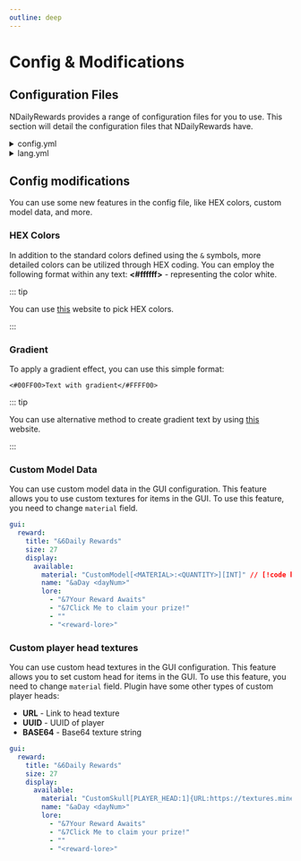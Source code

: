 ```yaml
---
outline: deep
---
```


# Config & Modifications
## Configuration Files
NDailyRewards provides a range of configuration files for you to use. This section will detail the configuration files that NDailyRewards have.

<details>
<summary>config.yml</summary>

```yaml
# ███╗░░██╗██████╗░░█████╗░██╗██╗░░░░░██╗░░░██╗██████╗░███████╗░██╗░░░░░░░██╗░█████╗░██████╗░██████╗░░██████╗
# ████╗░██║██╔══██╗██╔══██╗██║██║░░░░░╚██╗░██╔╝██╔══██╗██╔════╝░██║░░██╗░░██║██╔══██╗██╔══██╗██╔══██╗██╔════╝
# ██╔██╗██║██║░░██║███████║██║██║░░░░░░╚████╔╝░██████╔╝█████╗░░░╚██╗████╗██╔╝███████║██████╔╝██║░░██║╚█████╗░
# ██║╚████║██║░░██║██╔══██║██║██║░░░░░░░╚██╔╝░░██╔══██╗██╔══╝░░░░████╔═████║░██╔══██║██╔══██╗██║░░██║░╚═══██╗
# ██║░╚███║██████╔╝██║░░██║██║███████╗░░░██║░░░██║░░██║███████╗░░╚██╔╝░╚██╔╝░██║░░██║██║░░██║██████╔╝██████╔╝
# ╚═╝░░╚══╝╚═════╝░╚═╝░░╚═╝╚═╝╚══════╝░░░╚═╝░░░╚═╝░░╚═╝╚══════╝░░░╚═╝░░░╚═╝░░╚═╝░░╚═╝╚═╝░░╚═╝╚═════╝░╚═════╝░

# Discord server: https://discord.gg/p7cxhw7E2M
# Modrinth: https://modrinth.com/plugin/ndailyrewards

# General settings
check-updates: true

# Database configuration
database:
  # Select here the database you want to use
  # The following databases are supported:
  #  - sqlite - (default) stores all data in a local file
  #  - mariadb - allows using a remote database
  type: sqlite

  # SQLite configuration
  sqlite:
    file: "ndailyrewards.db"
  # MariaDB configuration
  mariadb:
    jdbc: "jdbc:mariadb://localhost:3306/ndailyrewards"
    username: "root"
    password: "password"

  # Advanced configuration for Database (do not touch unless you know what you are doing)
  # Comment out any data source property to disable setting it.
  cachePrepStmts: true
  prepStmtCacheSize: 250
  prepStmtCacheSqlLimit: 2048
  useServerPrepStmts: true
  useLocalSessionState: true
  rewriteBatchedStatements: true
  cacheResultSetMetadata: true
  cacheServerConfiguration: true
  elideSetAutoCommits: true
  maintainTimeStats: false

# Player events
events:
  # Whether a reward should automatically claim when a player joins (if available)
  auto-claim-reward: false
  # When player joins the server, should plugin open the reward GUI?
  open-gui-when-available: false
  # When player joins the server, should plugin notify player about available rewards?
  notify-when-available: true

# Rewards configuration
rewards:
  # When a player reaches the day limit, should it reset to the first day?
  reset-when-all-claimed: true
  # Specify how many days the player has to wait to claim the reward again (in hours)
  cooldown: 24
  # Should next day unlock after midnight?
  unlock-after-midnight: false
  # Available actions:
  # [console] - entered statement will be executed from console
  # [player] - statement performed as player command execution
  # [message] - messages the player with specified text
  # [actionbar] - shows the text in actionbar for the player
  # [title] - sends primary title with entered text
  # [subtitle] - sends secondary title with entered text
  # [sound] - plays specified sound for the player (sound:volume:pitch)
  # You can also use PlaceholderAPI placeholders (requires PlaceholderAPI plugin)
  # Note: First slot in inventory is 0, not 1
  days:
    '1':
      position: 10
      lore:
        - "&7&lRewards:"
        - "&6- &e1x &6Diamond"
      actions:
        - "[console] give <player> diamond 1"
        - "[message] &6You have claimed your reward!"
        - "[sound] ENTITY_EXPERIENCE_ORB_PICKUP:1:1"
    '2':
      position: 11
      lore:
        - "&7&lRewards:"
        - "&6- &e2x &6Diamond"
      actions:
        - "[console] give <player> diamond 2"
        - "[message] &6You have claimed your reward!"
        - "[sound] ENTITY_EXPERIENCE_ORB_PICKUP:1:1"
    '3':
      position: 12
      lore:
        - "&7&lRewards:"
        - "&6- &e3x &6Diamond"
      actions:
        - "[console] give <player> diamond 3"
        - "[message] &6You have claimed your reward!"
        - "[sound] ENTITY_EXPERIENCE_ORB_PICKUP:1:1"
    '4':
      position: 13
      lore:
        - "&7&lRewards:"
        - "&6- &e4x &6Diamond"
      actions:
        - "[console] give <player> diamond 4"
        - "[message] &6You have claimed your reward!"
        - "[sound] ENTITY_EXPERIENCE_ORB_PICKUP:1:1"
    '5':
      position: 14
      lore:
        - "&7&lRewards:"
        - "&6- &e5x &6Diamond"
      actions:
        - "[console] give <player> diamond 5"
        - "[message] &6You have claimed your reward!"
        - "[sound] ENTITY_EXPERIENCE_ORB_PICKUP:1:1"
    '6':
      position: 15
      lore:
        - "&7&lRewards:"
        - "&6- &e6x &6Diamond"
      actions:
        - "[console] give <player> diamond 6"
        - "[message] &6You have claimed your reward!"
        - "[sound] ENTITY_EXPERIENCE_ORB_PICKUP:1:1"
    '7':
      position: 16
      lore:
        - "&7&lRewards:"
        - "&6- &e7x &6Diamond"
      actions:
        - "[console] give <player> diamond 7"
        - "[message] &6You have claimed your reward!"
        - "[sound] ENTITY_EXPERIENCE_ORB_PICKUP:1:1"

gui:
  reward:
    title: "&6Daily Rewards"
    size: 27
    display:
      available:
        material: "EMERALD_BLOCK:1"
        name: "&aDay <dayNum>"
        lore:
          - "&7Your Reward Awaits"
          - "&7Click Me to claim your prize!"
          - ""
          - "<reward-lore>"
      claimed:
        material: "COAL_BLOCK:1"
        name: "&aDay <dayNum>"
        lore:
          - "&7You have claimed this reward"
          - ""
          - "<reward-lore>"
      next:
        material: "COAL_BLOCK:1"
        name: "&aDay <dayNum>"
        lore:
          - "&7Your Reward Will Be Here Soon"
          - "&7Wait <time-left>"
          - ""
          - "<reward-lore>"
      unavailable:
        material: "BARRIER:1"
        name: "&aDay <dayNum>"
        lore:
          - "&7You have not reached this day yet"
          - ""
          - "<reward-lore>"

    other:
      filler:
        enable: true
        material: "GRAY_STAINED_GLASS_PANE:1"
        name: "&7"
        lore: []

sound:
  open:
    enabled: true
    type: "BLOCK_BARREL_OPEN:1:1"
```

</details>

<details>
<summary>lang.yml</summary>

```yaml
#  -------------------------------------
# |    NDailyRewards Messages Config    |
#  -------------------------------------
# You can change all messages in this file, but don't change the keys
# NDailyRewards supports HEX colors, and you can combine it with default Minecraft colors codes

prefix: "&6[&eNDailyRewards&6] &7"
no-permission: "&cYou don't have permission to do that!"
not-player: "&cYou must be a player to do that!"
player-not-found: "&cPlayer not found!"
invalid-syntax: "&cInvalid syntax! Use &f/reward help &cto see available commands"

commands:
  help:
    - "&6List of available commands:"
    - "&f/reward &7- Opens rewards menu"
    - "&f/reward claim &7- Claim latest reward without opening the menu"
    - "&f/reward help &7- Show this message"
    - "&f/reward reload &7- Reloads plugin"
    - "&f/reward setday <player> <day> &7- Set player's day"
    - "&f/reward version &7- Show plugin version"
  reload: "&aPlugin reloaded!"
  setday: "&aSet &e<player> &acurrent day to &e<day>"

events:
  notify-when-available: "&6You have available rewards! Use &f/reward &6to open the menu"

claim:
  already-claimed: "&cYou have already claimed this reward"
  available-soon: "&cThis reward will be available soon"
  not-available: "&cYou can't claim this reward yet"
```

</details>

## Config modifications
You can use some new features in the config file, like HEX colors, custom model data, and more.

### HEX Colors
In addition to the standard colors defined using the `&` symbols, more detailed colors can be utilized through HEX coding. You can employ the following format within any text: **<#ffffff>** - representing the color white.

::: tip

You can use [this](https://colorpicker.me) website to pick HEX colors.

:::

### Gradient
To apply a gradient effect, you can use this simple format: 

`<#00FF00>Text with gradient</#FFFF00>`

::: tip

You can use alternative method to create gradient text by using [this](https://www.birdflop.com/resources/rgb/) website.

:::

### Custom Model Data
You can use custom model data in the GUI configuration. This feature allows you to use custom textures for items in the GUI. To use this feature, you need to change `material` field. 

```yaml
gui:
  reward:
    title: "&6Daily Rewards"
    size: 27
    display:
      available:
        material: "CustomModel[<MATERIAL>:<QUANTITY>][INT]" // [!code highlight]
        name: "&aDay <dayNum>"
        lore:
          - "&7Your Reward Awaits"
          - "&7Click Me to claim your prize!"
          - ""
          - "<reward-lore>"
```

### Custom player head textures
You can use custom head textures in the GUI configuration. This feature allows you to set custom head for items in the GUI. To use this feature, you need to change `material` field. Plugin have some other types of custom player heads:
- **URL** - Link to head texture
- **UUID** - UUID of player
- **BASE64** - Base64 texture string

```yaml
gui:
  reward:
    title: "&6Daily Rewards"
    size: 27
    display:
      available:
        material: "CustomSkull[PLAYER_HEAD:1]{URL:https://textures.minecraft.net/texture/dba489a53d9465f33836355ad09c22d5d2593e61bfab45fc19062a751c4005a2}" // [!code highlight]
        name: "&aDay <dayNum>"
        lore:
          - "&7Your Reward Awaits"
          - "&7Click Me to claim your prize!"
          - ""
          - "<reward-lore>"
```